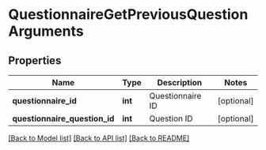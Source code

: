 # QuestionnaireGetPreviousQuestionArguments

## Properties
Name | Type | Description | Notes
------------ | ------------- | ------------- | -------------
**questionnaire_id** | **int** | Questionnaire ID | [optional] 
**questionnaire_question_id** | **int** | Question ID | [optional] 

[[Back to Model list]](../README.md#documentation-for-models) [[Back to API list]](../README.md#documentation-for-api-endpoints) [[Back to README]](../README.md)


